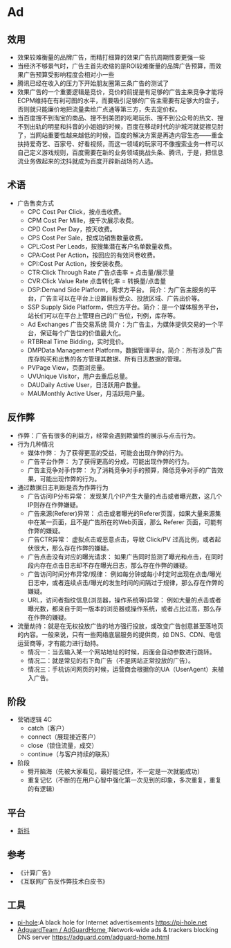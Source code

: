 # Ad

## 效用

* 效果较难衡量的品牌广告，而精打细算的效果广告抗周期性要更强一些
* 当经济不够景气时，广告主首先收缩的是ROI较难衡量的品牌广告预算，而效果广告预算受影响程度会相对小一些
* 腾讯已经在收入的压力下开始朋友圈第三条广告的测试了
* 效果广告的一个重要逻辑是竞价，竞价的前提是有足够的广告主来竞争才能将ECPM维持在有利可图的水平，而要吸引足够的广告主需要有足够大的盘子，否则就只能廉价地把流量卖给广点通等第三方，失去定价权。
* 当百度搜不到淘宝的商品、搜不到美团的吃喝玩乐、搜不到公众号的热文、搜不到出轨的明星和抖音的小姐姐的时候，百度在移动时代的护城河就捉襟见肘了，当网站重要性越来越低的时候，百度的解决方案是再造内容生态——重金扶持爱奇艺、百家号、好看视频，而这一领域的玩家可不像搜索业务一样可以自己定义游戏规则，百度需要在新的业务领域挑战头条、腾讯，于是，把信息流业务做起来的沈抖就成为百度开辟新战场的人选。

## 术语

* 广告售卖方式
  * CPC Cost Per Click，按点击收费。
  * CPM Cost Per Mille，按千次展示收费。
  * CPD Cost Per Day，按天收费。
  * CPS Cost Per Sale，按成功销售数量收费。
  * CPL:Cost Per Leads，按搜集潜在客户名单数量收费。
  * CPA:Cost Per Action，按回应的有效问卷收费。
  * CPI:Cost Per Action，按安装收费。
  * CTR:Click Through Rate 广告点击率 = 点击量/展示量
  * CVR:Click Value Rate 点击转化率 = 转换量/点击量
  * DSP:Demand Side Platform，需求方平台。 简介：为广告主服务的平台，广告主可以在平台上设置目标受众、投放区域、广告出价等。
  * SSP Supply Side Platform，供应方平台。简介：是一个媒体服务平台，站长们可以在平台上管理自己的广告位，刊例，库存等。
  * Ad Exchanges 广告交易系统 简介：为广告主，为媒体提供交易的一个平台，保证每个广告位的价值最大化。
  * RTBReal Time Bidding，实时竞价。
  * DMPData Management Platform，数据管理平台。简介：所有涉及广告库存购买和出售的各方管理其数据、所有日志数据的管理。
  * PVPage View，页面浏览量。
  * UVUnique Visitor，用户去重后总量。
  * DAUDaily Active User，日活跃用户数量。
  * MAUMonthly Active User，月活跃用户量。

## 反作弊

* 作弊：广告有很多的利益方，经常会遇到欺骗性的展示与点击行为。
* 行为几种情况
  - 媒体作弊： 为了获得更高的受益，可能会出现作弊的行为。
  - 广告平台作弊： 为了获得更高的分成，可能出现作弊的行为。
  - 广告主竞争对手作弊： 为了消耗竞争对手的预算，降低竞争对手的广告效果，可能出现作弊的行为。
* 通过数据日志判断是否为作弊行为
  - 广告访问IP分布异常： 发现某几个IP产生大量的点击或者曝光数，这几个IP则存在作弊嫌疑。
  - 广告来源(Referer)异常： 点击或者曝光的Referer页面，如果大量来源集中在某一页面，且不是广告所在的Web页面，那么 Referer 页面，可能有作弊的嫌疑。
  - 广告CTR异常： 虚拟点击或恶意点击，导致 Click/PV 过高比例，或者起伏很大，那么存在作弊的嫌疑。
  - 广告点击没有对应的曝光请求： 如果广告同时监测了曝光和点击，在同时段内存在点击日志却不存在曝光日志，那么存在作弊的嫌疑。
  - 广告访问时间分布异常/规律： 例如每分钟或每小时定时出现在点击/曝光日志中，或者连续点击/曝光的发生时间的间隔过于规律，那么存在作弊的嫌疑。
  - URL，访问者指纹信息(浏览器，操作系统等)异常： 例如大量的点击或者曝光数，都来自于同一版本的浏览器或操作系统，或者占比过高，那么存在作弊的嫌疑。
* 流量劫持：就是在无权投放广告的地方强行投放，或改变广告创意甚至落地页的内容。一般来说，只有一些网络底层服务的提供商，如 DNS、CDN、电信运营商等，才有能力进行劫持。
  - 情况一：当去输入某一个网站地址的时候，后面会自动参数进行跳转。
  - 情况二：就是常见的右下角广告（不是网站正常投放的广告）。
  - 情况三：手机访问网页的时候，运营商会根据你的UA（UserAgent）来植入广告。

## 阶段

* 营销逻辑 4C
  - catch（客户）
  - connect（展现接近客户）
  - close（锁住流量，成交）
  - continue（与客户持续的联系）
* 阶段
  - 劈开脑海（先被大家看见，最好能记住，不一定是一次就能成功）
  - 重复记忆（不断的在用户心智中强化第一次见到的印象，多次重复，重复的有逻辑）

## 平台

* [新抖](https://xd.newrank.cn/)

## 参考

* 《计算广告》
* 《互联网广告反作弊技术白皮书》

## 工具

* [pi-hole](https://github.com/pi-hole/pi-hole):A black hole for Internet advertisements https://pi-hole.net
* [ AdguardTeam / AdGuardHome ](https://github.com/AdguardTeam/AdGuardHome):Network-wide ads & trackers blocking DNS server https://adguard.com/adguard-home.html
